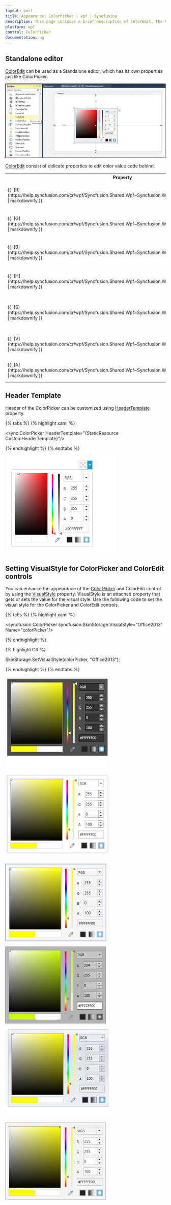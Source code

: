 ```yaml
---
layout: post
title: Appearance| ColorPicker | wpf | Syncfusion
description: This page includes a brief description of ColorEdit, the ColoPicker Header customization options and themes.
platform: wpf
control: ColorPicker
documentation: ug
---
```


## Standalone editor 

[ColorEdit](https://help.syncfusion.com/cr/wpf/Syncfusion.Shared.Wpf~Syncfusion.Windows.Shared.ColorEdit.html) can be used as a Standalone editor, which has its own properties just like ColorPicker. 


 ![ColorEdit Drag and Dropped from toolBox](Getting-Started_images/ColorEdit_Drag_and_Dropped_from_toolBox.png)


 [ColorEdit](https://help.syncfusion.com/cr/wpf/Syncfusion.Shared.Wpf~Syncfusion.Windows.Shared.ColorEdit.html) consist of delicate properties to edit color value code behind.

<table>
<tr>
<th>
Property </th><th>
Description </th></tr>
<tr>
<td>
  {{ '[R](https://help.syncfusion.com/cr/wpf/Syncfusion.Shared.Wpf~Syncfusion.Windows.Shared.ColorEdit~R.html)' | markdownify }}</td><td>
Specifies the Red parameter for RGB model.</td>
</tr>
<tr>
<td>
{{ '[G](https://help.syncfusion.com/cr/wpf/Syncfusion.Shared.Wpf~Syncfusion.Windows.Shared.ColorEdit~G.html)' | markdownify }}  </td><td>
Specifies the Green parameter for RGB model.</td>
</tr>
<tr>
<td>
  {{ '[B](https://help.syncfusion.com/cr/wpf/Syncfusion.Shared.Wpf~Syncfusion.Windows.Shared.ColorEdit~B.html)' | markdownify }} </td><td>
Specifies the Blue parameter for RGB model.</td>
</tr>
<tr>
<td>
 {{ '[H](https://help.syncfusion.com/cr/wpf/Syncfusion.Shared.Wpf~Syncfusion.Windows.Shared.ColorEdit~H.html)' | markdownify }} </td><td>
Specifies the Hue parameter for HSV model</td>
</tr>
<tr>
<td>
 {{ '[S](https://help.syncfusion.com/cr/wpf/Syncfusion.Shared.Wpf~Syncfusion.Windows.Shared.ColorEdit~S.html)' | markdownify }} </td><td>
Specifies the Saturation parameter for HSV model</td>
</tr>
<tr>
<td>
 {{ '[V](https://help.syncfusion.com/cr/wpf/Syncfusion.Shared.Wpf~Syncfusion.Windows.Shared.ColorEdit~V.html)' | markdownify }} </td><td>
Specifies the Hue parameter for HSV model</td>
</tr>
<tr>
<td>
  {{ '[A](https://help.syncfusion.com/cr/wpf/Syncfusion.Shared.Wpf~Syncfusion.Windows.Shared.ColorEdit~A.html)' | markdownify }} </td><td>
Specifies the Alpha or opacity parameter</td>
</tr>
</table>

## Header Template

Header of the ColorPicker can be customized using [HeaderTemplate](https://help.syncfusion.com/cr/wpf/Syncfusion.Shared.Wpf~Syncfusion.Windows.Shared.ColorPicker~HeaderTemplate.html) property.


{% tabs %}
{% highlight xaml %}

<DataTemplate x:Key="CustomHeaderTemplate" DataType="syncfusion:ColorPicker">
  <StackPanel Orientation="Horizontal">
   <Border Name="selectedColorRect" HorizontalAlignment="Left" Width="20" Height="20" Margin="2" 
                        Background="{Binding Color,RelativeSource={RelativeSource FindAncestor, AncestorType={x:Type syncfusion:ColorPicker}}, Converter={StaticResource ColorToBrush}}"/>
 </StackPanel>
</DataTemplate>

<sync:ColorPicker  HeaderTemplate="{StaticResource CustomHeaderTemplate}"/>

{% endhighlight %}
{% endtabs %}

![ColorPicker-HeaderTemplate-WPF](New-User-Interface-Support_images/CustomHeader_ColorPicker.png)


## Setting VisualStyle for ColorPicker and ColorEdit controls  

You can enhance the appearance of the [ColorPicker](https://help.syncfusion.com/cr/wpf/Syncfusion.Shared.Wpf~Syncfusion.Windows.Shared.ColorPicker.html) and ColorEdit control by using the [VisualStyle](https://help.syncfusion.com/cr/wpf/Syncfusion.Shared.Wpf~Syncfusion.Windows.Shared.SkinStorage~VisualStyleProperty.html) property. VisualStyle is an attached property that gets or sets the value for the visual style. Use the following code to set the visual style for the ColorPicker and ColorEdit controls.

{% tabs %}
{% highlight xaml %}

<syncfusion:ColorPicker  syncfusion:SkinStorage.VisualStyle="Office2013" Name="colorPicker"/>

{% endhighlight %}

{% highlight C# %}

 SkinStorage.SetVisualStyle(colorPicker, "Office2013"); 

{% endhighlight %}
{% endtabs %}

![ColorPicker Blend](Layout-Related-Features_images/ColorPicker_BlendTheme.png)

![ColorPicker Office2016](Layout-Related-Features_images/ColorPicker_Office2016.png)

![ColorPicker VisualStudio2013](Layout-Related-Features_images/ColorPicker_VisualStudio2013.png)

![ColorPicker Office2010](Layout-Related-Features_images/ColorPicker_Office2010.png)

![ColorPicker Office2007](Layout-Related-Features_images/ColorPicker_Office2007.png)

![ColorPicker Office2013](Layout-Related-Features_images/ColorPicker_Office2013.png)